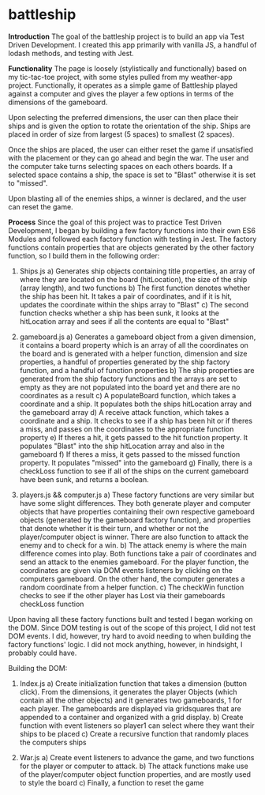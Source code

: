 # battleship

**Introduction**
The goal of the battleship project is to build an app via Test Driven Development. I created this app primarily with vanilla JS, a handful of lodash methods, and testing with Jest. 

**Functionality**
The page is loosely (stylistically and functionally) based on my tic-tac-toe project, with some styles pulled from my weather-app project. Functionally, it operates as a simple game of Battleship played against a computer and gives the player a few options in terms of the dimensions of the gameboard. 

Upon selecting the preferred dimensions, the user can then place their ships and is given the option to rotate the orientation of the ship. Ships are placed in order of size from largest (5 spaces) to smallest (2 spaces). 

Once the ships are placed, the user can either reset the game if unsatisfied with the placement or they can go ahead and begin the war. The user and the computer take turns selecting spaces on each others boards. If a selected space contains a ship, the space is set to "Blast" otherwise it is set to "missed".

Upon blasting all of the enemies ships, a winner is declared, and the user can reset the game. 

**Process**
Since the goal of this project was to practice Test Driven Development, I began by building a few factory functions into their own ES6 Modules and followed each factory function with testing in Jest. The factory functions contain properties that are objects generated by the other factory function, so I build them in the following order:

1) Ships.js
    a) Generates ship objects containing title properties, an array of where they are located on the board (hitLocation), the size of the ship (array length), and two functions
    b) The first function denotes whether the ship has been hit. It takes a pair of coordinates, and if it is hit, updates the coordinate within the ships array to "Blast"
    c) The second function checks whether a ship has been sunk, it looks at the hitLocation array and sees if all the contents are equal to "Blast"

2) gameboard.js
    a) Generates a gameboard object from a given dimension, it contains a board property which is an array of all the coordinates on the board and is generated with a helper function, dimension and size properties, a handful of properties generated by the ship factory function, and a handful of function properties
    b) The ship properties are generated from the ship factory functions and the arrays are set to empty as they are not populated into the board yet and there are no coordinates as a result
    c) A populateBoard function, which takes a coordinate and a ship. It populates both the ships hitLocation array and the gameboard array
    d) A receive attack function, which takes a coordinate and a ship. It checks to see if a ship has been hit or if theres a miss, and passes on the coordinates to the appropriate function property
    e) If theres a hit, it gets passed to the hit function property. It populates "Blast" into the ship hitLocation array and also in the gameboard
    f) If theres a miss, it gets passed to the missed function property. It populates "missed" into the gameboard
    g) Finally, there is a checkLoss function to see if all of the ships on the current gameboard have been sunk, and returns a boolean.

3) players.js && computer.js
    a) These factory functions are very similar but have some slight differences. They both generate player and computer objects that have properties containing their own respective gameboard objects (generated by the gameboard factory function), and properties that denote whether it is their turn, and whether or not the player/computer object is winner. There are also function to attack the enemy and to check for a win.
    b) The attack enemy is where the main difference comes into play. Both functions take a pair of coordinates and send an attack to the enemies gameboard. For the player function, the coordinates are given via DOM events listeners by clicking on the computers gameboard. On the other hand, the computer generates a random coordinate from a helper function. 
    c) The checkWin function checks to see if the other player has Lost via their gameboards checkLoss function


Upon having all these factory functions built and tested I began working on the DOM. Since DOM testing is out of the scope of this project, I did not test DOM events. I did, however, try hard to avoid needing to when building the factory functions' logic. I did not mock anything, however, in hindsight, I probably could have. 

Building the DOM:

1) Index.js
    a) Create initialization function that takes a dimension (button click). From the dimensions, it generates the player Objects (which contain all the other objects) and it generates two gameboards, 1 for each player. The gameboards are displayed via gridsquares that are appended to a container and organized with a grid display.
    b) Create function with event listeners so player1 can select where they want their ships to be placed
    c) Create a recursive function that randomly places the computers ships

2) War.js
    a) Create event listeners to advance the game, and two functions for the player or computer to attack.
    b) The attack functions make use of the player/computer object function properties, and are mostly used to style the board
    c) Finally, a function to reset the game


